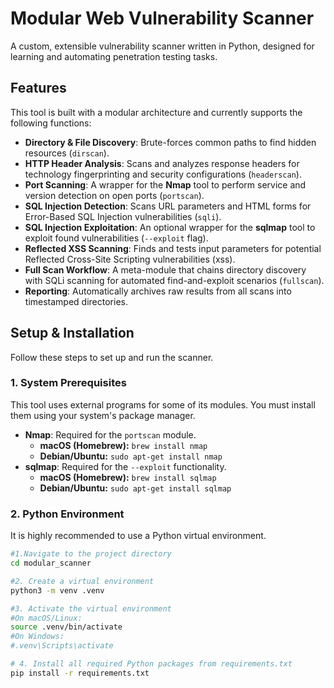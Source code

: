 # Modular Web Vulnerability Scanner

A custom, extensible vulnerability scanner written in Python, designed for learning and automating penetration testing tasks.

## Features

This tool is built with a modular architecture and currently supports the following functions:

-   **Directory & File Discovery**: Brute-forces common paths to find hidden resources (`dirscan`).
-   **HTTP Header Analysis**: Scans and analyzes response headers for technology fingerprinting and security configurations (`headerscan`).
-   **Port Scanning**: A wrapper for the **Nmap** tool to perform service and version detection on open ports (`portscan`).
-   **SQL Injection Detection**: Scans URL parameters and HTML forms for Error-Based SQL Injection vulnerabilities (`sqli`).
-   **SQL Injection Exploitation**: An optional wrapper for the **sqlmap** tool to exploit found vulnerabilities (`--exploit` flag).
-   **Reflected XSS Scanning**: Finds and tests input parameters for potential Reflected Cross-Site Scripting vulnerabilities (xss).
-   **Full Scan Workflow**: A meta-module that chains directory discovery with SQLi scanning for automated find-and-exploit scenarios (`fullscan`).
-   **Reporting**: Automatically archives raw results from all scans into timestamped directories.


## Setup & Installation

Follow these steps to set up and run the scanner.

### 1. System Prerequisites

This tool uses external programs for some of its modules. You must install them using your system's package manager.

-   **Nmap**: Required for the `portscan` module.
    -   **macOS (Homebrew):** `brew install nmap`
    -   **Debian/Ubuntu:** `sudo apt-get install nmap`
-   **sqlmap**: Required for the `--exploit` functionality.
    -   **macOS (Homebrew):** `brew install sqlmap`
    -   **Debian/Ubuntu:** `sudo apt-get install sqlmap`

### 2. Python Environment

It is highly recommended to use a Python virtual environment.

```bash
#1.Navigate to the project directory
cd modular_scanner

#2. Create a virtual environment
python3 -m venv .venv

#3. Activate the virtual environment
#On macOS/Linux:
source .venv/bin/activate
#On Windows:
#.venv\Scripts\activate

# 4. Install all required Python packages from requirements.txt
pip install -r requirements.txt